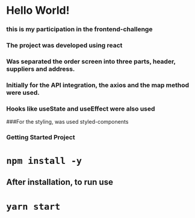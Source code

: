 # Hello World!
### this is my participation in the frontend-challenge


### The project was developed using react

### Was separated the order screen into three parts, header, suppliers and address.


### Initially for the API integration, the axios and the map method were used.
### Hooks like useState and useEffect were also used

###For the styling, was used styled-components

### Getting Started Project

# `npm install -y`

## After installation, to run use

# `yarn start` 

